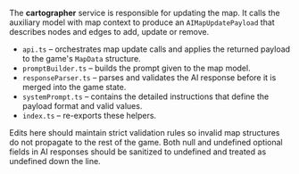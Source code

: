 The **cartographer** service is responsible for updating the map. It calls the auxiliary model with map context to produce an `AIMapUpdatePayload` that describes nodes and edges to add, update or remove.

* `api.ts` – orchestrates map update calls and applies the returned payload to the game's `MapData` structure.
* `promptBuilder.ts` – builds the prompt given to the map model.
* `responseParser.ts` – parses and validates the AI response before it is merged into the game state.
* `systemPrompt.ts` – contains the detailed instructions that define the payload format and valid values.
* `index.ts` – re-exports these helpers.

Edits here should maintain strict validation rules so invalid map structures do not propagate to the rest of the game.
Both null and undefined optional fields in AI responses should be sanitized to undefined and treated as undefined down the line.